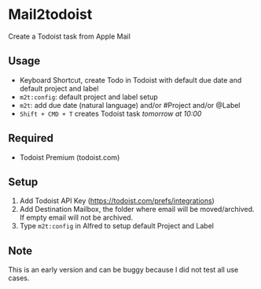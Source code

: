# Mail2todoist
Create a Todoist task from Apple Mail

## Usage

* Keyboard Shortcut, create Todo in Todoist with default due date and default project and label
* `m2t:config`: default project and label setup
* `m2t`: add due date (natural language) and/or #Project and/or @Label
* `Shift + CMD + T` creates Todoist task *tomorrow at 10:00*

## Required

* Todoist Premium (todoist.com)

## Setup

1. Add Todoist API Key (https://todoist.com/prefs/integrations)
2. Add Destination Mailbox, the folder where email will be moved/archived. If empty email will not be archived.
3. Type `m2t:config` in Alfred to setup default Project and Label

## Note

This is an early version and can be buggy because I did not test all use cases. 
